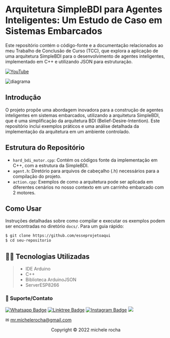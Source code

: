# Arquitetura SimpleBDI para Agentes Inteligentes: Um Estudo de Caso em Sistemas Embarcados

Este repositório contém o código-fonte e a documentação relacionados ao meu Trabalho de Conclusão de Curso (TCC), que explora a aplicação de uma arquitetura SimpleBDI para o desenvolvimento de agentes inteligentes, implementado em C++ e utilizando JSON para estruturação.

  
<a href="https://youtu.be/KkcuBS6xCZU" target="_blank">
  <img src="https://img.shields.io/badge/-YouTube-%23FF0000?style=for-the-badge&logo=youtube&logoColor=white" alt="YouTube">
</a>

![diagrama](https://github.com/Mrmichelerocha/hard_bdi_motor/assets/93664169/dadd5ab9-0ce5-419f-8f05-a95a9e95040e)

## Introdução

O projeto propõe uma abordagem inovadora para a construção de agentes inteligentes em sistemas embarcados, utilizando a arquitetura SimpleBDI, que é uma simplificação da arquitetura BDI (Belief-Desire-Intention). Este repositório inclui exemplos práticos e uma análise detalhada da implementação da arquitetura em um ambiente controlado.

## Estrutura do Repositório

- `hard_bdi_motor.cpp`: Contém os códigos fonte da implementação em C++, com a estrutura da SimpleBDI.
- `agent.h`: Diretório para arquivos de cabeçalho (.h) necessários para a compilação do projeto.
- `action.cpp`: Exemplos de como a arquitetura pode ser aplicada em diferentes cenários no nosso contexto em um carrinho embarcado com 2 motores.


## Como Usar

Instruções detalhadas sobre como compilar e executar os exemplos podem ser encontradas no diretório `docs/`. Para um guia rápido:

```bash
$ git clone https://github.com/esseprojetoaqui
$ cd seu-repositorio
```

## 👨‍💻 Tecnologias Utilizadas

> - IDE Arduino
> - C++
> - Biblioteca ArduinoJSON
> - ServerESP8266



### 🤝 Suporte/Contato

[![Whatsapp Badge](https://img.shields.io/badge/WhatsApp-25D366?style=for-the-badge&logo=whatsapp&logoColor=white)](https://wa.me/5511951864397)
[![Linktree Badge](https://img.shields.io/badge/linktree-39E09B?style=for-the-badge&logo=linktree&logoColor=white)](https://linktr.ee/mrmichelerocha)
[![Instagram Badge](https://img.shields.io/badge/Instagram-E4405F?style=for-the-badge&logo=instagram&logoColor=white)](https://www.instagram.com/mr.michelerocha/?hl=pt-br)
  <a href="https://www.linkedin.com/in/enc-michele-rocha/" target="_blank"><img src="https://img.shields.io/badge/-LinkedIn-%230077B5?style=for-the-badge&logo=linkedin&logoColor=white" target="_blank"></a>  

✉ mr.michelerocha@gmail.com
<p align="center">Copyright © 2022 michele rocha</p>
